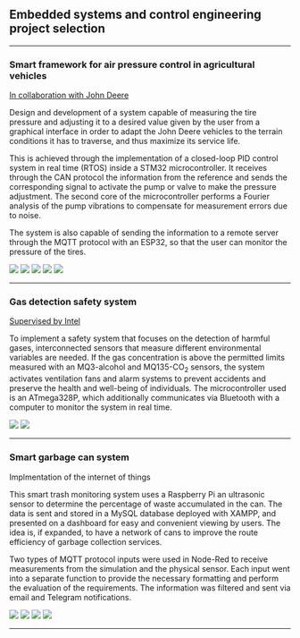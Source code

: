 ## Embedded systems and control engineering project selection

---
### Smart framework for air pressure control in agricultural vehicles
[In collaboration with John Deere](https://www.deere.com/en/index.html)

Design and development of a system capable of measuring the tire pressure and adjusting it to a desired value given by the user from a graphical interface in order to adapt the John Deere vehicles to the terrain conditions it has to traverse, and thus maximize its service life. 

This is achieved through the implementation of a closed-loop PID control system in real time (RTOS) inside a STM32 microcontroller. It receives through the CAN protocol the information from the reference and sends the corresponding signal to activate the pump or valve to make the pressure adjustment. The second core of the microcontroller performs a Fourier analysis of the pump vibrations to compensate for measurement errors due to noise.

The system is also capable of sending the information to a remote server through the MQTT protocol with an ESP32, so that the user can monitor the pressure of the tires.

<img src="images/P1-control-diagram.png?raw=true"/>
<img src="images/P1-schematic.png?raw=true"/>
<img src="images/P1-3Dmodel.png?raw=true"/>
<img src="images/P1-freq.png?raw=true"/>
<img src="images/P1-GUI.png?raw=true"/>

---
### Gas detection safety system
[Supervised by Intel](https://www.intel.la/content/www/xl/es/homepage.html)

To implement a safety system that focuses on the detection of harmful gases, interconnected sensors that measure different environmental variables are needed. If the gas concentration is above the permitted limits measured with an MQ3-alcohol and MQ135-CO<sub>2</sub> sensors, the system activates ventilation fans and alarm systems to prevent accidents and preserve the health and well-being of individuals. The microcontroller used is an ATmega328P, which additionally communicates via Bluetooth with a computer to monitor the system in real time.

<img src="images/P2-diagram.png?raw=true"/>
<img src="images/P2-schematic.png?raw=true"/>

---
### Smart garbage can system
Implmentation of the internet of things


This smart trash monitoring system uses a Raspberry Pi an ultrasonic sensor to determine the percentage of waste accumulated in the can. The data is sent and stored in a MySQL database deployed with XAMPP, and presented on a dashboard for easy and convenient viewing by users. The idea is, if expanded, to have a network of cans to improve the route efficiency of garbage collection services. 

Two types of MQTT protocol inputs were used in Node-Red to receive measurements from the simulation and the physical sensor. Each input went into a separate function to provide the necessary formatting and perform the evaluation of the requirements. The information was filtered and sent via email and Telegram notifications.

<img src="images/P3-dash.png?raw=true"/>
<img src="images/P3-map.png?raw=true"/>
<img src="images/P3-node.png?raw=true"/>
<img src="images/P3-uml.png?raw=true"/>

---
<p style="font-size:11px"></p>